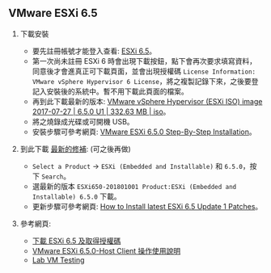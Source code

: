 ## VMware ESXi 6.5

1. 下載安裝
    * 要先註冊帳號才能登入查看: [ESXi 6.5](https://my.vmware.com/en/group/vmware/evalcenter?p=free-esxi6)。
    * 第一次尚未註冊 ESXi 6 時會出現下載按鈕，點下會再次要求填寫資料，同意後才會進真正可下載頁面，並會出現授權碼 `License Information: VMware vSphere Hypervisor 6 License`，將之複製記錄下來，之後要登記入安裝後的系統中。暫不用下載此頁面的檔案。
    * 再到此下載最新的版本: [VMware vSphere Hypervisor (ESXi ISO) image 2017-07-27 | 6.5.0 U1 | 332.63 MB | iso](https://my.vmware.com/en/group/vmware/evalcenter?p=vsphere-6&PubCID=4917229)。
    * 將之燒錄成光碟或可開機 USB。
    * 安裝步驟可參考網頁: [VMware ESXi 6.5.0 Step-By-Step Installation](http://maxlabvm.blogspot.tw/2016/06/vmware-esxi-60-step-by-step-installation.html)。

1. 到此下載 [最新的修補](https://my.vmware.com/group/vmware/patch#search): (可之後再做)
    * `Select a Product` → `ESXi (Embedded and Installable)` 和 `6.5.0`，按下 `Search`。
    * 選最新的版本 `ESXi650-201801001 Product:ESXi (Embedded and Installable) 6.5.0` 下載。
    * 更新步驟可參考網頁: [How to Install latest ESXi 6.5 Update 1 Patches](http://maxlabvm.blogspot.tw/2017/07/how-to-install-latest-esxi-65-update-1.html)。

1. 參考網頁:
    * [下載 ESXi 6.5 及取得授權碼](http://www.virten.net/2016/11/free-esxi-6-5-how-to-download-and-get-license-keys/)
    * [VMware ESXi 6.5.0-Host Client 操作使用說明](https://ithelp.ithome.com.tw/articles/10184459)
    * [Lab VM Testing](http://maxlabvm.blogspot.tw/)
